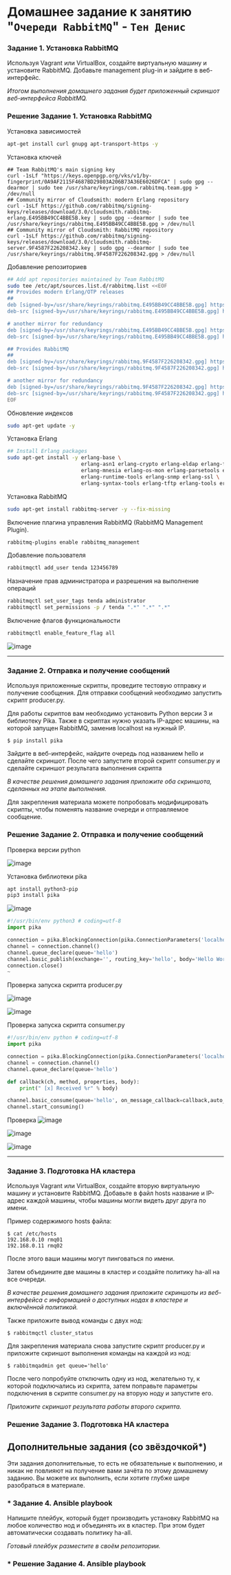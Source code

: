 # Домашнее задание к занятию "`Очереди RabbitMQ`" - `Тен Денис`


### Задание 1. Установка RabbitMQ

Используя Vagrant или VirtualBox, создайте виртуальную машину и установите RabbitMQ.
Добавьте management plug-in и зайдите в веб-интерфейс.

*Итогом выполнения домашнего задания будет приложенный скриншот веб-интерфейса RabbitMQ.*

### Решение Задание 1. Установка RabbitMQ

Установка зависимостей
```bash
apt-get install curl gnupg apt-transport-https -y
```

Установка ключей
```-bash
## Team RabbitMQ's main signing key
curl -1sLf "https://keys.openpgp.org/vks/v1/by-fingerprint/0A9AF2115F4687BD29803A206B73A36E6026DFCA" | sudo gpg --dearmor | sudo tee /usr/share/keyrings/com.rabbitmq.team.gpg > /dev/null
## Community mirror of Cloudsmith: modern Erlang repository
curl -1sLf https://github.com/rabbitmq/signing-keys/releases/download/3.0/cloudsmith.rabbitmq-erlang.E495BB49CC4BBE5B.key | sudo gpg --dearmor | sudo tee /usr/share/keyrings/rabbitmq.E495BB49CC4BBE5B.gpg > /dev/null
## Community mirror of Cloudsmith: RabbitMQ repository
curl -1sLf https://github.com/rabbitmq/signing-keys/releases/download/3.0/cloudsmith.rabbitmq-server.9F4587F226208342.key | sudo gpg --dearmor | sudo tee /usr/share/keyrings/rabbitmq.9F4587F226208342.gpg > /dev/null
```

Добавление репозиториев

```bash
## Add apt repositories maintained by Team RabbitMQ
sudo tee /etc/apt/sources.list.d/rabbitmq.list <<EOF
## Provides modern Erlang/OTP releases
##
deb [signed-by=/usr/share/keyrings/rabbitmq.E495BB49CC4BBE5B.gpg] https://ppa1.novemberain.com/rabbitmq/rabbitmq-erlang/deb/ubuntu jammy main
deb-src [signed-by=/usr/share/keyrings/rabbitmq.E495BB49CC4BBE5B.gpg] https://ppa1.novemberain.com/rabbitmq/rabbitmq-erlang/deb/ubuntu jammy main

# another mirror for redundancy
deb [signed-by=/usr/share/keyrings/rabbitmq.E495BB49CC4BBE5B.gpg] https://ppa2.novemberain.com/rabbitmq/rabbitmq-erlang/deb/ubuntu jammy main
deb-src [signed-by=/usr/share/keyrings/rabbitmq.E495BB49CC4BBE5B.gpg] https://ppa2.novemberain.com/rabbitmq/rabbitmq-erlang/deb/ubuntu jammy main

## Provides RabbitMQ
##
deb [signed-by=/usr/share/keyrings/rabbitmq.9F4587F226208342.gpg] https://ppa1.novemberain.com/rabbitmq/rabbitmq-server/deb/ubuntu jammy main
deb-src [signed-by=/usr/share/keyrings/rabbitmq.9F4587F226208342.gpg] https://ppa1.novemberain.com/rabbitmq/rabbitmq-server/deb/ubuntu jammy main

# another mirror for redundancy
deb [signed-by=/usr/share/keyrings/rabbitmq.9F4587F226208342.gpg] https://ppa2.novemberain.com/rabbitmq/rabbitmq-server/deb/ubuntu jammy main
deb-src [signed-by=/usr/share/keyrings/rabbitmq.9F4587F226208342.gpg] https://ppa2.novemberain.com/rabbitmq/rabbitmq-server/deb/ubuntu jammy main
EOF
```

Обновление индексов

```bash
sudo apt-get update -y
```

Установка Erlang

```bash
## Install Erlang packages
sudo apt-get install -y erlang-base \
                        erlang-asn1 erlang-crypto erlang-eldap erlang-ftp erlang-inets \
                        erlang-mnesia erlang-os-mon erlang-parsetools erlang-public-key \
                        erlang-runtime-tools erlang-snmp erlang-ssl \
                        erlang-syntax-tools erlang-tftp erlang-tools erlang-xmerl
```
						
Установка RabbitMQ

```bash
sudo apt-get install rabbitmq-server -y --fix-missing
```

Включение плагина управления RabbitMQ (RabbitMQ Management Plugin).

```bash
rabbitmq-plugins enable rabbitmq_management
```

Добавление пользователя

```bash
rabbitmqctl add_user tenda 123456789
```

Назначение прав администратора и разрешения на выполнение операций

```bash
rabbitmqctl set_user_tags tenda administrator
rabbitmqctl set_permissions -p / tenda ".*" ".*" ".*"
```
Включение флагов функциональности

```bash
rabbitmqctl enable_feature_flag all
```

![image](https://github.com/killakazzak/11-04-rabbitmq-hw/assets/32342205/1f00cbae-b43a-4ecd-b40e-a8592850d1a2)


---

### Задание 2. Отправка и получение сообщений

Используя приложенные скрипты, проведите тестовую отправку и получение сообщения.
Для отправки сообщений необходимо запустить скрипт producer.py.

Для работы скриптов вам необходимо установить Python версии 3 и библиотеку Pika.
Также в скриптах нужно указать IP-адрес машины, на которой запущен RabbitMQ, заменив localhost на нужный IP.

```shell script
$ pip install pika
```

Зайдите в веб-интерфейс, найдите очередь под названием hello и сделайте скриншот.
После чего запустите второй скрипт consumer.py и сделайте скриншот результата выполнения скрипта

*В качестве решения домашнего задания приложите оба скриншота, сделанных на этапе выполнения.*

Для закрепления материала можете попробовать модифицировать скрипты, чтобы поменять название очереди и отправляемое сообщение.

### Решение Задание 2. Отправка и получение сообщений

Проверка версии python

![image](https://github.com/killakazzak/11-04-rabbitmq-hw/assets/32342205/bf1078e8-0fd0-4b6c-b86b-04fc053bcfb9)


Установка библиотеки pika

```bash
apt install python3-pip
pip3 install pika
```

![image](https://github.com/killakazzak/11-04-rabbitmq-hw/assets/32342205/86f3c359-2a14-43f0-8379-2526a4bcf6e5)


```python
#!/usr/bin/env python3 # coding=utf-8
import pika

connection = pika.BlockingConnection(pika.ConnectionParameters('localhost'))
channel = connection.channel()
channel.queue_declare(queue='hello')
channel.basic_publish(exchange='', routing_key='hello', body='Hello World!')
connection.close()
~
```

Проверка запуска скрипта producer.py

![image](https://github.com/killakazzak/11-04-rabbitmq-hw/assets/32342205/f7afce53-2663-4be9-a771-1a64701172c8)

![image](https://github.com/killakazzak/11-04-rabbitmq-hw/assets/32342205/91696fd0-d91d-4a90-bc0b-27639c2c3a3d)


Проверка запуска скрипта consumer.py

```python
#!/usr/bin/env python # coding=utf-8
import pika

connection = pika.BlockingConnection(pika.ConnectionParameters('localhost'))
channel = connection.channel()
channel.queue_declare(queue='hello')

def callback(ch, method, properties, body):
    print(" [x] Received %r" % body)

channel.basic_consume(queue='hello', on_message_callback=callback,auto_ack=False)
channel.start_consuming()
```

Проверка
![image](https://github.com/killakazzak/11-04-rabbitmq-hw/assets/32342205/bfe64c00-3c03-4312-9c0e-7463d4c285a7)

![image](https://github.com/killakazzak/11-04-rabbitmq-hw/assets/32342205/c207d843-8dfc-4fa6-ac2a-2a53c2786953)

![image](https://github.com/killakazzak/11-04-rabbitmq-hw/assets/32342205/9df7b843-3ac3-48a2-8db5-05c485b01e2c)



---

### Задание 3. Подготовка HA кластера

Используя Vagrant или VirtualBox, создайте вторую виртуальную машину и установите RabbitMQ.
Добавьте в файл hosts название и IP-адрес каждой машины, чтобы машины могли видеть друг друга по имени.

Пример содержимого hosts файла:
```shell script
$ cat /etc/hosts
192.168.0.10 rmq01
192.168.0.11 rmq02
```
После этого ваши машины могут пинговаться по имени.

Затем объедините две машины в кластер и создайте политику ha-all на все очереди.

*В качестве решения домашнего задания приложите скриншоты из веб-интерфейса с информацией о доступных нодах в кластере и включённой политикой.*

Также приложите вывод команды с двух нод:

```shell script
$ rabbitmqctl cluster_status
```

Для закрепления материала снова запустите скрипт producer.py и приложите скриншот выполнения команды на каждой из нод:

```shell script
$ rabbitmqadmin get queue='hello'
```

После чего попробуйте отключить одну из нод, желательно ту, к которой подключались из скрипта, затем поправьте параметры подключения в скрипте consumer.py на вторую ноду и запустите его.

*Приложите скриншот результата работы второго скрипта.*

### Решение Задание 3. Подготовка HA кластера


## Дополнительные задания (со звёздочкой*)
Эти задания дополнительные, то есть не обязательные к выполнению, и никак не повлияют на получение вами зачёта по этому домашнему заданию. Вы можете их выполнить, если хотите глубже шире разобраться в материале.

### * Задание 4. Ansible playbook

Напишите плейбук, который будет производить установку RabbitMQ на любое количество нод и объединять их в кластер.
При этом будет автоматически создавать политику ha-all.

*Готовый плейбук разместите в своём репозитории.*

### * Решение Задание 4. Ansible playbook

